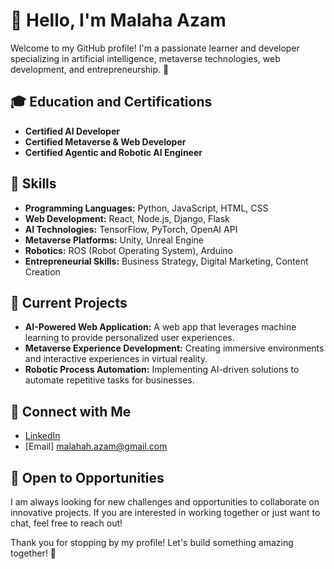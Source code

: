 # 👋 Hello, I'm Malaha Azam

Welcome to my GitHub profile! I'm a passionate learner and developer specializing in artificial intelligence, metaverse technologies, web development, and entrepreneurship. 🚀

## 🎓 Education and Certifications
- **Certified AI Developer**
- **Certified Metaverse & Web Developer**
- **Certified Agentic and Robotic AI Engineer**
  
## 🔧 Skills
- **Programming Languages:** Python, JavaScript, HTML, CSS
- **Web Development:** React, Node.js, Django, Flask
- **AI Technologies:** TensorFlow, PyTorch, OpenAI API
- **Metaverse Platforms:** Unity, Unreal Engine
- **Robotics:** ROS (Robot Operating System), Arduino
- **Entrepreneurial Skills:** Business Strategy, Digital Marketing, Content Creation

## 🌱 Current Projects
- **AI-Powered Web Application:** A web app that leverages machine learning to provide personalized user experiences.
- **Metaverse Experience Development:** Creating immersive environments and interactive experiences in virtual reality.
- **Robotic Process Automation:** Implementing AI-driven solutions to automate repetitive tasks for businesses.

## 🔗 Connect with Me
- [LinkedIn](https://www.linkedin.com/in/malaha-azam-)
- [Email] malahah.azam@gmail.com

## 💼 Open to Opportunities
I am always looking for new challenges and opportunities to collaborate on innovative projects. If you are interested in working together or just want to chat, feel free to reach out!

Thank you for stopping by my profile! Let's build something amazing together! 🌟
